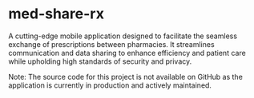 # med-share-rx
A cutting-edge mobile application designed to facilitate the seamless exchange of prescriptions between pharmacies. It streamlines communication and data sharing to enhance efficiency and patient care while upholding high standards of security and privacy.

Note: The source code for this project is not available on GitHub as the application is currently in production and actively maintained.

